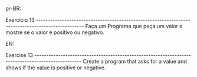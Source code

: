 pr-BR:

Exercício 13 --------------------------------------------------------------------------------------------------
Faça um Programa que peça um valor e mostre se o valor é positivo ou negativo.

EN:

Exercise 13 --------------------------------------------------------------------------------------------------
Create a program that asks for a value and shows if the value is positive or negative.
